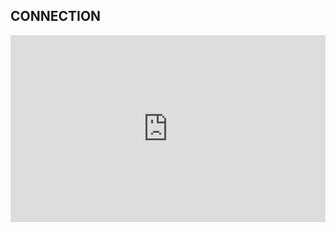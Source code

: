 ## CONNECTION

<div style="position:relative;height:0;width:100%;overflow:hidden;z-index:99999;box-sizing:border-box;padding-bottom:calc(53.02672956% + 32px)"><iframe src="https://www.guidejar.com/embed/c1894615-16ae-48ae-9706-7bf831aa8963?type=1&controls=on" width="100%" height="100%" style="height:100%;position:absolute;inset:0" allowfullscreen frameborder="0"></iframe></div>
